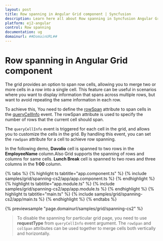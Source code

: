 ```yaml
---
layout: post
title: Row spanning in Angular Grid component | Syncfusion
description: Learn here all about Row spanning in Syncfusion Angular Grid component of Syncfusion Essential JS 2 and more.
platform: ej2-angular
control: Row spanning 
documentation: ug
domainurl: ##DomainURL##
---
```


# Row spanning in Angular Grid component

The grid provides an option to span row cells, allowing you to merge two or more cells in a row into a single cell. This feature can be useful in scenarios where you want to display information that spans across multiple rows, but want to avoid repeating the same information in each row.

To achieve this, You need to define the [rowSpan](https://ej2.syncfusion.com/angular/documentation/api/grid/queryCellInfoEventArgs/#rowspan) attribute to span cells in the [queryCellInfo](https://ej2.syncfusion.com/angular/documentation/api/grid/queryCellInfoEventArgs) event. The rowSpan attribute is used to specify the number of rows that the current cell should span.

The `queryCellInfo` event is triggered for each cell in the grid, and allows you to customize the cells in the grid. By handling this event, you can set the `rowSpan` attribute for a cell to achieve row spanning.

In the following demo, **Davolio** cell is spanned to two rows in the **EmployeeName** column.Also Grid supports the spanning of rows and columns for same cells. **Lunch Break** cell is spanned to two rows and three columns in the **1:00** column.

{% tabs %}
{% highlight ts tabtitle="app.component.ts" %}
{% include samples/grid/spanning-cs2/app/app.component.ts %}
{% endhighlight %}
{% highlight ts tabtitle="app.module.ts" %}
{% include samples/grid/spanning-cs2/app/app.module.ts %}
{% endhighlight %}
{% highlight ts tabtitle="main.ts" %}
{% include samples/grid/spanning-cs2/app/main.ts %}
{% endhighlight %}
{% endtabs %}
  
{% previewsample "page.domainurl/samples/grid/spanning-cs2" %}

> To disable the spanning for particular grid page, you need to use **requestType** from `queryCellInfo` event argument.
> The `rowSpan` and `colSpan` attributes can be used together to merge cells both vertically and horizontally.
